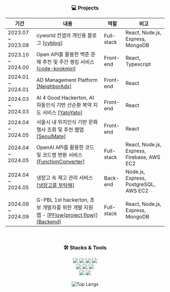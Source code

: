 <h3 align='center'>💻 Projects</h3>
<div align='center'>
  
| 기간 | 내용 | 역할 | 비고 | 
| --- | --- | --- | --- |
| 2023.07 ~ 2023.08 | cyworld 컨셉의 개인용 블로그 <a href="https://cyblog.fly.dev/">[cyblog]</a> | Full-stack | React, Node.js, Express, MongoDB |
| 2023.10 ~ 2024.00 | Open API를 활용한 백준 문제 추천 및 주간 랭킹 서비스 <a href="https://github.com/code-kookmin/comin_ft">[code-kookmin]</a> | Front-end | React, Typescript |
| 2024.01 ~ 2024.01 | AD Management Platform <a href="https://github.com/KMU-PBL-team4/front">[NeighborAds]</a> | Front-end | React |
| 2024.03 ~ 2024.03 | AI 4 Good Hackerton, AI 자동인식 기반 선순환 복약 지도 서비스 <a href="https://github.com/ai4goodYato/yato_front">[YatoYato]</a> | Front-end | React |
| 2024.04 ~ 2024.05 | 서울시 내 위치인식 기반 문화행사 조회 및 추천 웹앱 <a href="https://github.com/Wink-24-1/front">[SeoulMate]</a> | Front-end | React |
| 2024.04 ~ 2024.05 | OpenAI API를 활용한 코드 및 코드명 변환 서비스 <a href="https://github.com/0yeonnnn0/24-1-webclient">[FunctionConverter]</a> | Full-stack | React, Node.js, Express, Firebase, AWS EC2 |
| 2024.04 ~ 2024.05 | 냉장고 속 재고 관리 서비스 <a href="https://github.com/ziyato/backend">[냉장고를 부탁해]</a> | Back-end | Node.js, Express, PostgreSQL, AWS EC2 |
| 2024.09 ~ 2024.09 | G-PBL 1st hackerton, 초보 개발자를 위한 개발 지원 앱 - <a href="https://github.com/0yeonnnn0/PFlow_ft">[PFlow(project flow)]</a> [(Backend)](https://github.com/0yeonnnn0/PFlow_be) | Full-stack | React, Node.js, Express, MongoDB |
</div>


<br/>


<h3 align='center'>🛠️ Stacks & Tools</h3>
<div align='center'>
  <img src="https://img.shields.io/badge/html5-E34F26?style=for-the-badge&logo=html5&logoColor=white"> 
  <img src="https://img.shields.io/badge/css-1572B6?style=for-the-badge&logo=css3&logoColor=white"> 
  <img src="https://img.shields.io/badge/javascript-F7DF1E?style=for-the-badge&logo=javascript&logoColor=black"> 
  <img src="https://img.shields.io/badge/TypeScript-3178C6?style=for-the-badge&logo=TypeScript&logoColor=white"> 
</div>
<div align='center'>
  <img src="https://img.shields.io/badge/react-61DAFB?style=for-the-badge&logo=react&logoColor=black"> 
  <img src="https://img.shields.io/badge/node.js-339933?style=for-the-badge&logo=Node.js&logoColor=white">
  <img src="https://img.shields.io/badge/express-000000?style=for-the-badge&logo=express&logoColor=white">
</div>
<div align='center'>
  <img src="https://img.shields.io/badge/mongoDB-47A248?style=for-the-badge&logo=MongoDB&logoColor=white">
  <img src="https://img.shields.io/badge/firebase-FFCA28?style=for-the-badge&logo=firebase&logoColor=white">
</div>

<br/>

<div align="center">
  <img src="https://github-readme-stats.vercel.app/api/top-langs/?username=0yeonnnn0&layout=compact&theme=bear" alt="Top Langs">
</div>




<!--
[![Solved.ac Profile](http://mazassumnida.wtf/api/v2/generate_badge?boj=iiicrushonyou)](https://solved.ac/iiicrushonyou/)
-->
